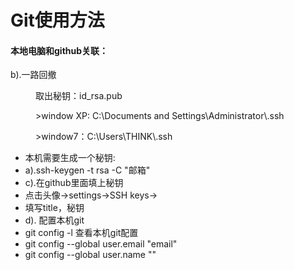 # Git使用方法
<h4>本地电脑和github关联：</h4>
<dl>
	<dt>b).一路回撤</dt>
	<dd>
		<p>取出秘钥：id_rsa.pub</p>
		<p>>window XP:  C:\Documents and Settings\Administrator\.ssh</p>
		<p>>window7：C:\Users\THINK\.ssh</p>
	</dd>
</dl>
<ul>
	<li>本机需要生成一个秘钥:</li>
	<li>a).ssh-keygen -t rsa -C "邮箱"</li>
	<li>c).在github里面填上秘钥</li>
	<li>点击头像->settings->SSH keys-></li>
	<li>填写title，秘钥</li>
	<li>d). 配置本机git</li>
	<li>git config -l 查看本机git配置</li>
	<li>git config --global user.email "email"</li>
	<li>git config --global user.name ""</li>
</ul>


